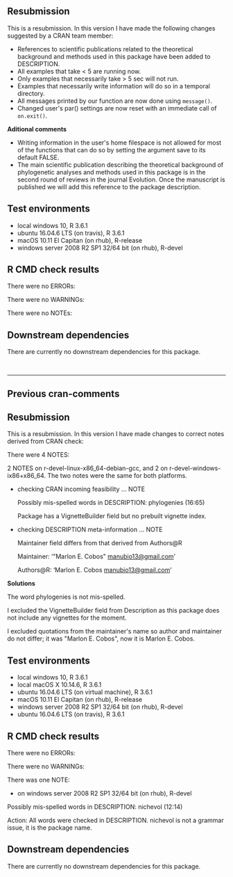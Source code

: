 ## Resubmission
This is a resubmission. In this version I have made the following changes 
suggested by a CRAN team member:

* References to scientific publications related to the theoretical background 
and methods used in this package have been added to DESCRIPTION.
* All examples that take < 5 are running now. 
* Only examples that necessarily take > 5 sec will not run.
* Examples that necessarily write information will do so in a temporal directory.
* All messages printed by our function are now done using `message()`.
* Changed user's par() settings are now reset with an immediate call of `on.exit()`.

**Aditional comments**

* Writing information in the user's home filespace is not allowed for most of 
the functions that can do so by setting the argument save to its default FALSE.
* The main scientific publication describing the theoretical background of
phylogenetic analyses and methods used in this package is in the second round 
of reviews in the journal Evolution. Once the manuscript is published we will 
add this reference to the package description.

## Test environments
* local windows 10, R 3.6.1
* ubuntu 16.04.6 LTS (on travis), R 3.6.1
* macOS 10.11 El Capitan (on rhub), R-release
* windows server 2008 R2 SP1 32/64 bit (on rhub), R-devel


## R CMD check results
There were no ERRORs:

There were no WARNINGs:

There were no NOTEs:


## Downstream dependencies
There are currently no downstream dependencies for this package. 

<br>
<hr>

## Previous cran-comments

## Resubmission
This is a resubmission. In this version I have made changes to correct notes 
derived from CRAN check:

There were 4 NOTES:

2 NOTES on r-devel-linux-x86_64-debian-gcc, and 2 on r-devel-windows-ix86+x86_64.
The two notes were the same for both platforms.

* checking CRAN incoming feasibility ... NOTE

  Possibly mis-spelled words in DESCRIPTION:
  phylogenies (16:65)
  
  Package has a VignetteBuilder field but no prebuilt vignette index.

* checking DESCRIPTION meta-information ... NOTE

  Maintainer field differs from that derived from Authors@R
  
  Maintainer: ‘"Marlon E. Cobos" <manubio13@gmail.com>’
  
  Authors@R:  ‘Marlon E. Cobos <manubio13@gmail.com>’
  
  
**Solutions**

The word phylogenies is not mis-spelled.

I excluded the VignetteBuilder field from Description as this package does not
include any vignettes for the moment.

I excluded quotations from the maintainer's name so author and maintainer do not
differ; it was "Marlon E. Cobos", now it is Marlon E. Cobos.

## Test environments
* local windows 10, R 3.6.1
* local macOS X 10.14.6, R 3.6.1
* ubuntu 16.04.6 LTS (on virtual machine), R 3.6.1
* macOS 10.11 El Capitan (on rhub), R-release
* windows server 2008 R2 SP1 32/64 bit (on rhub), R-devel
* ubuntu 16.04.6 LTS (on travis), R 3.6.1


## R CMD check results
There were no ERRORs:

There were no WARNINGs:

There was one NOTE:

* on windows server 2008 R2 SP1 32/64 bit (on rhub), R-devel

Possibly mis-spelled words in DESCRIPTION:
  nichevol (12:14)
  
Action: All words were checked in DESCRIPTION. nichevol is not a grammar issue,
it is the package name.


## Downstream dependencies
There are currently no downstream dependencies for this package.
